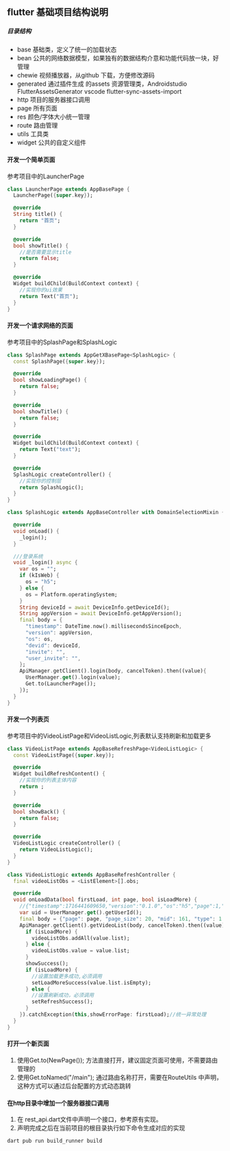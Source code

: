 ## flutter 基础项目结构说明

##### 目录结构

- base 基础类，定义了统一的加载状态
- bean 公共的网络数据模型，如果独有的数据结构介意和功能代码放一块，好管理
- chewie 视频播放器，从github 下载，方便修改源码
- generated 通过插件生成 的assets 资源管理类，Androidstudio FlutterAssetsGenerator vscode flutter-sync-assets-import
- http 项目的服务器接口调用
- page 所有页面
- res 颜色/字体大小统一管理
- route 路由管理
- utils 工具类
- widget 公共的自定义组件

#### 开发一个简单页面

参考项目中的LauncherPage

```dart
class LauncherPage extends AppBasePage {
  LauncherPage({super.key});

  @override
  String title() {
    return "首页";
  }

  @override
  bool showTitle() {
    //是否需要显示title
    return false;
  }

  @override
  Widget buildChild(BuildContext context) {
    //实现你的ui效果
    return Text("首页");
  }
}
```

#### 开发一个请求网络的页面

参考项目中的SplashPage和SplashLogic

```dart
class SplashPage extends AppGetXBasePage<SplashLogic> {
  const SplashPage({super.key});

  @override
  bool showLoadingPage() {
    return false;
  }

  @override
  bool showTitle() {
    return false;
  }

  @override
  Widget buildChild(BuildContext context) {
    return Text("text");
  }

  @override
  SplashLogic createController() {
    //实现你的控制层
    return SplashLogic();
  }
}
```

```dart
class SplashLogic extends AppBaseController with DomainSelectionMixin {

  @override
  void onLoad() {
    _login();
  }

  ///登录系统
  void _login() async {
    var os = "";
    if (kIsWeb) {
      os = "h5";
    } else {
      os = Platform.operatingSystem;
    }
    String deviceId = await DeviceInfo.getDeviceId();
    String appVersion = await DeviceInfo.getAppVersion();
    final body = {
      "timestamp": DateTime.now().millisecondsSinceEpoch,
      "version": appVersion,
      "os": os,
      "devid": deviceId,
      "invite": "",
      "user_invite": "",
    };
    ApiManager.getClient().login(body, cancelToken).then((value){
      UserManager.get().login(value);
      Get.to(LauncherPage());
    });
  }
}
```

#### 开发一个列表页

参考项目中的VideoListPage和VideoListLogic,列表默认支持刷新和加载更多

```dart
class VideoListPage extends AppBaseRefreshPage<VideoListLogic> {
  const VideoListPage({super.key});

  @override
  Widget buildRefreshContent() {
    //实现你的列表主体内容
    return ;
  }

  @override
  bool showBack() {
    return false;
  }

  @override
  VideoListLogic createController() {
    return VideoListLogic();
  }
}
```

```dart
class VideoListLogic extends AppBaseRefreshController {
  final videoListObs = <ListElement>[].obs;

  @override
  void onLoadData(bool firstLoad, int page, bool isLoadMore) {
    //{"timestamp":1716441609650,"version":"0.1.0","os":"h5","page":1,"page_size":20,"mid":161,"type":1,"uid":22118,"token":"566e6f4cd2bd2e8b42c2a8691afc313c:89c9c8e5f160958c935be6bbcc3928e9"}
    var uid = UserManager.get().getUserId();
    final body = {"page": page, "page_size": 20, "mid": 161, "type": 1, "uid": uid};
    ApiManager.getClient().getVideoList(body, cancelToken).then((value) {
      if (isLoadMore) {
        videoListObs.addAll(value.list);
      } else {
        videoListObs.value = value.list;
      }
      showSuccess();
      if (isLoadMore) {
        //设置加载更多成功,必须调用
        setLoadMoreSuccess(value.list.isEmpty);
      } else {
        //设置刷新成功，必须调用
        setRefreshSuccess();
      }
    }).catchException(this,showErrorPage: firstLoad);//统一异常处理
  }
}
```

#### 打开一个新页面

1. 使用Get.to(NewPage()); 方法直接打开，建议固定页面可使用，不需要路由管理的
2. 使用Get.toNamed("/main"); 通过路由名称打开，需要在RouteUtils 中声明，这种方式可以通过后台配置的方式动态跳转

#### 在http目录中增加一个服务器接口调用

1. 在 rest_api.dart文件中声明一个接口，参考原有实现。
2. 声明完成之后在当前项目的根目录执行如下命令生成对应的实现

```
dart pub run build_runner build
```

